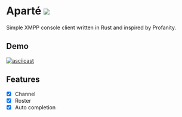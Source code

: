 Aparté ![](https://travis-ci.org/paulfariello/aparte.svg?branch=master)
=======================================================================

Simple XMPP console client written in Rust and inspired by Profanity.

Demo
----

[![asciicast](https://asciinema.org/a/272523.png)](https://asciinema.org/a/272523)

Features
--------

  - [x] Channel
  - [x] Roster
  - [x] Auto completion

